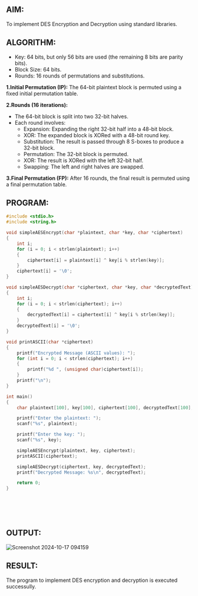 ## AIM:
To implement DES Encryption and Decryption using standard libraries.
## ALGORITHM:
* Key: 64 bits, but only 56 bits are used (the remaining 8 bits are parity bits).<br>
* Block Size: 64 bits.<br>
* Rounds: 16 rounds of permutations and substitutions.


__1.Initial Permutation (IP):__ The 64-bit plaintext block is permuted using a fixed initial permutation table.<br>

__2.Rounds (16 iterations):__
<br>
* The 64-bit block is split into two 32-bit halves.<br>
* Each round involves:<br>
   * Expansion: Expanding the right 32-bit half into a 48-bit block.<br>
   * XOR: The expanded block is XORed with a 48-bit round key.<br>
   * Substitution: The result is passed through 8 S-boxes to produce a 32-bit block.<br>
   * Permutation: The 32-bit block is permuted.<br>
   * XOR: The result is XORed with the left 32-bit half.<br>
   * Swapping: The left and right halves are swapped.

__3.Final Permutation (FP):__ After 16 rounds, the final result is permuted using a final permutation table.

## PROGRAM:
```c
#include <stdio.h>
#include <string.h>

void simpleAESEncrypt(char *plaintext, char *key, char *ciphertext)
{
    int i;
    for (i = 0; i < strlen(plaintext); i++) 
    {
        ciphertext[i] = plaintext[i] ^ key[i % strlen(key)]; 
    }
    ciphertext[i] = '\0'; 
}

void simpleAESDecrypt(char *ciphertext, char *key, char *decryptedText)
{
    int i;
    for (i = 0; i < strlen(ciphertext); i++) 
    {
        decryptedText[i] = ciphertext[i] ^ key[i % strlen(key)]; 
    }
    decryptedText[i] = '\0'; 
}

void printASCII(char *ciphertext) 
{
    printf("Encrypted Message (ASCII values): ");
    for (int i = 0; i < strlen(ciphertext); i++) 
    {
        printf("%d ", (unsigned char)ciphertext[i]); 
    }
    printf("\n");
}

int main() 
{
    char plaintext[100], key[100], ciphertext[100], decryptedText[100];

    printf("Enter the plaintext: ");
    scanf("%s", plaintext);

    printf("Enter the key: ");
    scanf("%s", key);

    simpleAESEncrypt(plaintext, key, ciphertext);
    printASCII(ciphertext);  

    simpleAESDecrypt(ciphertext, key, decryptedText);
    printf("Decrypted Message: %s\n", decryptedText);

    return 0;
}


   




```

## OUTPUT:
![Screenshot 2024-10-17 094159](https://github.com/user-attachments/assets/938c60cc-ca69-4ed0-8dbb-33b0576ce967)

## RESULT:
The program to implement DES encryption and decryption is executed successully.




